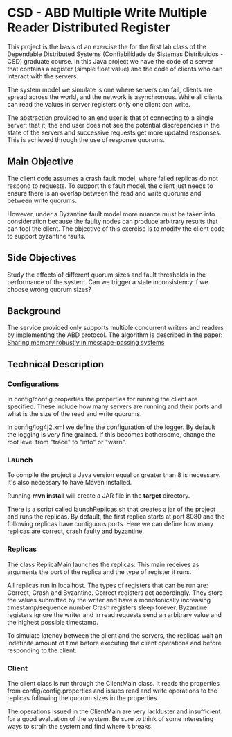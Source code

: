 # CSD - ABD Multiple Write Multiple Reader Distributed Register

This project is the basis of an exercise the for the first lab class of the Dependable Distributed Systems (Confiabilidade de Sistemas Distribuidos - CSD) graduate course.
In this Java project we have the code of a server that contains a register (simple float value) and the code of clients who can interact with the servers.

The system model we simulate is one where servers can fail, clients are spread across the world, and the network is asynchronous.
While all clients can read the values in server registers only one client can write.

The abstraction provided to an end user is that of connecting to a single server; that it, the end user does not see the potential discrepancies in the state of the servers and successive requests get more updated responses.
This is achieved through the use of response quorums.

## Main Objective

The client code assumes a crash fault model, where failed replicas do not respond to requests.
To support this fault model, the client just needs to ensure there is an overlap between the read and write quorums and between write quorums.

However, under a Byzantine fault model more nuance must be taken into consideration because the faulty nodes can produce arbitrary results that can fool the client.
The objective of this exercise is to modify the client code to support byzantine faults.

## Side Objectives

Study the effects of different quorum sizes and fault thresholds in the performance of the system.
Can we trigger a state inconsistency if we choose wrong quorum sizes?

## Background

The service provided only supports multiple concurrent writers and readers by implementing the ABD protocol.
The algorithm is described in the paper: [Sharing memory robustly in message-passing systems](https://dl.acm.org/doi/10.1145/200836.200869)

## Technical Description

### Configurations

In config/config.properties the properties for running the client are specified.
These include how many servers are running and their ports and what is the size of the read and write quorums.

In config/log4j2.xml we define the configuration of the logger.
By default the logging is very fine grained. If this becomes bothersome, change the root level from "trace" to "info" or "warn".

### Launch

To compile the project a Java version equal or greater than 8 is necessary.
It's also necessary to have Maven installed.

Running **mvn install** will create a JAR file in the **target** directory.

There is a script called launchReplicas.sh that creates a jar of the project and runs the replicas.
By default, the first replica starts at port 8080 and the following replicas have contiguous ports.
Here we can define how many replicas are correct, crash faulty and byzantine.

### Replicas

The class ReplicaMain launches the replicas.
This main receives as arguments the port of the replica and the type of register it runs.

All replicas run in localhost.
The types of registers that can be run are: Correct, Crash and Byzantine.
Correct registers act accordingly. They store the values submitted by the writer and have a monotonically increasing timestamp/sequence number
Crash registers sleep forever.
Byzantine registers ignore the writer and in read requests send an arbitrary value and the highest possible timestamp.

To simulate latency between the client and the servers, the replicas wait an indefinite amount of time before executing the client operations and before responding to the client.

### Client

The client class is run through the ClientMain class.
It reads the properties from config/config.properties and issues read and write operations to the replicas following the quorum sizes in the properties.

The operations issued in the ClientMain are very lackluster and insufficient for a good evaluation of the system.
Be sure to think of some interesting ways to strain the system and find where it breaks.
